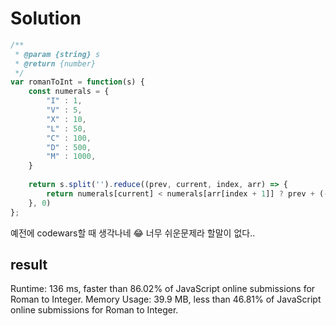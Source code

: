 # Solution

```js
/**
 * @param {string} s
 * @return {number}
 */
var romanToInt = function(s) {
    const numerals = {
        "I" : 1,
        "V" : 5,
        "X" : 10,
        "L" : 50,
        "C" : 100,
        "D" : 500,
        "M" : 1000,
    }
    
    return s.split('').reduce((prev, current, index, arr) => {
        return numerals[current] < numerals[arr[index + 1]] ? prev + (-1 * numerals[current]) : prev + numerals[current]
    }, 0)
};
```

예전에 codewars할 때 생각나네 😂
너무 쉬운문제라 할말이 없다..

## result 

Runtime: 136 ms, faster than 86.02% of JavaScript online submissions for Roman to Integer.
Memory Usage: 39.9 MB, less than 46.81% of JavaScript online submissions for Roman to Integer.
